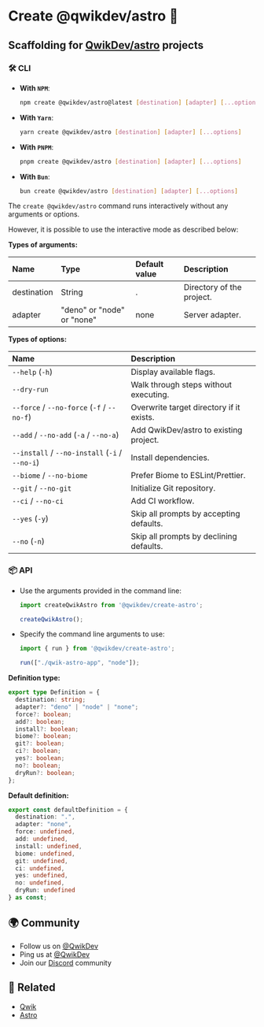 # Create @qwikdev/astro 🎉

## Scaffolding for [QwikDev/astro](https://github.com/QwikDev/astro) projects

### 🛠️ CLI

  - **With `NPM`**:

    ```bash
    npm create @qwikdev/astro@latest [destination] [adapter] [...options]
    ```

  - **With `Yarn`**:

    ```bash
    yarn create @qwikdev/astro [destination] [adapter] [...options]
    ```

  - **With `PNPM`**:

    ```bash
    pnpm create @qwikdev/astro [destination] [adapter] [...options]
    ```

  - **With `Bun`**:

    ```bash
    bun create @qwikdev/astro [destination] [adapter] [...options]
    ```

  The `create @qwikdev/astro` command runs interactively without any arguments or options.

  However, it is possible to use the interactive mode as described below:

  **Types of arguments:**

  | Name        | Type                       | Default value | Description                       |
  | :-----------| :--------------------------| :-------------| :---------------------------------|
  | destination | String                     | .             | Directory of the project.         |
  | adapter     | "deno" or "node" or "none" | none          | Server adapter.                   |

  **Types of options:**

  | Name                                   | Description                              |
  | :--------------------------------------| :----------------------------------------|
  | `--help` (`-h`)                            | Display available flags.                 |
  | `--dry-run`                              | Walk through steps without executing.    |
  | `--force` / `--no-force` (`-f` / `--no-f`)     | Overwrite target directory if it exists. |
  | `--add` / `--no-add` (`-a` / `--no-a`) | Add QwikDev/astro to existing project.   |
  | `--install` / `--no-install` (`-i` / `--no-i`) | Install dependencies.                    |
  | `--biome` / `--no-biome`                   | Prefer Biome to ESLint/Prettier.         |
  | `--git` / `--no-git`                       | Initialize Git repository.               |
  | `--ci` / `--no-ci`                         | Add CI workflow.                         |
  | `--yes` (`-y`)                             | Skip all prompts by accepting defaults.  |
  | `--no` (`-n`)                              | Skip all prompts by declining defaults.  |

### 📦 API

  - Use the arguments provided in the command line:

    ```typescript
    import createQwikAstro from '@qwikdev/create-astro';

    createQwikAstro();
    ```

  - Specify the command line arguments to use:

    ```typescript
    import { run } from '@qwikdev/create-astro';

    run(["./qwik-astro-app", "node"]);
    ```

  **Definition type:**

  ```typescript
  export type Definition = {
    destination: string;
    adapter?: "deno" | "node" | "none";
    force?: boolean;
    add?: boolean;
    install?: boolean;
    biome?: boolean;
    git?: boolean;
    ci?: boolean;
    yes?: boolean;
    no?: boolean;
    dryRun?: boolean;
  };
  ```

**Default definition:**

```typescript
export const defaultDefinition = {
  destination: ".",
  adapter: "none",
  force: undefined,
  add: undefined,
  install: undefined,
  biome: undefined,
  git: undefined,
  ci: undefined,
  yes: undefined,
  no: undefined,
  dryRun: undefined
} as const;
```

## 🌍 Community

- Follow us on [@QwikDev](https://twitter.com/QwikDev)
- Ping us at [@QwikDev](https://twitter.com/QwikDev)
- Join our [Discord](https://qwik.dev/chat) community

## 🔗 Related

- [Qwik](https://qwik.dev/)
- [Astro](https://astro.build/)
